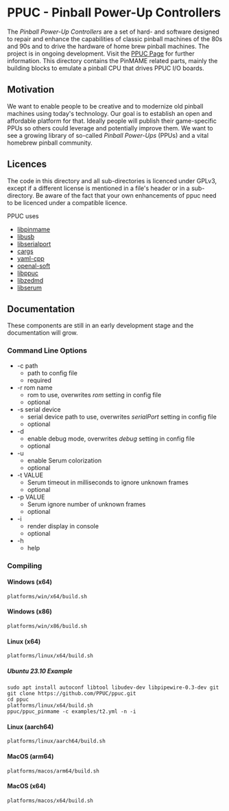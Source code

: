 # PPUC - Pinball Power-Up Controllers

The *Pinball Power-Up Controllers* are a set of hard- and software designed to repair and enhance the capabilities of
classic pinball machines of the 80s and 90s and to drive the hardware of home brew pinball machines.
The project is in ongoing development. Visit the [PPUC Page](http://ppuc.org) for further information.
This directory contains the PinMAME related parts, mainly the building blocks to emulate a pinball CPU that drives
PPUC I/O boards.

## Motivation

We want to enable people to be creative and to modernize old pinball machines using today's technology. Our goal is to
establish an open and affordable platform for that. Ideally people will publish their game-specific PPUs so others could
leverage and potentially improve them. We want to see a growing library of so-called *Pinball Power-Ups* (PPUs) and a
vital homebrew pinball community.

## Licences

The code in this directory and all sub-directories is licenced under GPLv3, except if a different license is mentioned
in a file's header or in a sub-directory. Be aware of the fact that your own enhancements of ppuc need to be licenced
under a compatible licence.

PPUC uses
* [libpinmame](https://github.com/vpinball/pinmame)
* [libusb](https://libusb.info/)
* [libserialport](https://github.com/sigrokproject/libserialport)
* [cargs](https://github.com/likle/cargs)
* [yaml-cpp](https://github.com/jbeder/yaml-cpp)
* [openal-soft](https://github.com/kcat/openal-soft/)
* [libppuc](https://github.com/PPUC/libppuc)
* [libzedmd](https://github.com/PPUC/libzedmd)
* [libserum](https://github.com/zesinger/libserum)

## Documentation

These components are still in an early development stage and the documentation will grow.

### Command Line Options

* -c path
    * path to config file
    * required
* -r rom name
    * rom to use, overwrites *rom* setting in config file
    * optional
* -s serial device
    * serial device path to use, overwrites *serialPort* setting in config file
    * optional
* -d
    * enable debug mode, overwrites *debug* setting in config file
    * optional
* -u
    * enable Serum colorization
    * optional
* -t VALUE
    * Serum timeout in milliseconds to ignore unknown frames
    * optional
* -p VALUE
    * Serum ignore number of unknown frames
    * optional
* -i
    * render display in console
    * optional
* -h
    * help


### Compiling

#### Windows (x64)

```shell
platforms/win/x64/build.sh
```

#### Windows (x86)

```shell
platforms/win/x86/build.sh
```

#### Linux (x64)
```shell
platforms/linux/x64/build.sh
```

##### Ubuntu 23.10 Example
```shell
sudo apt install autoconf libtool libudev-dev libpipewire-0.3-dev git
git clone https://github.com/PPUC/ppuc.git
cd ppuc
platforms/linux/x64/build.sh
ppuc/ppuc_pinmame -c examples/t2.yml -n -i
```

#### Linux (aarch64)
```shell
platforms/linux/aarch64/build.sh
```

#### MacOS (arm64)
```shell
platforms/macos/arm64/build.sh
```

#### MacOS (x64)
```shell
platforms/macos/x64/build.sh
```
